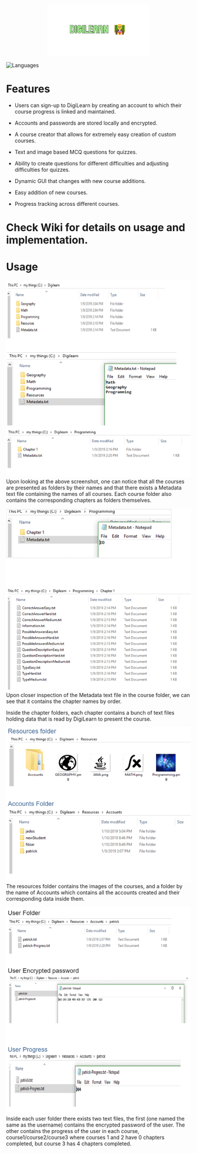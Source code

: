 <p align="center">
  <img src="https://github.com/Nizar1999/DigiLearn/blob/master/screenshots/Banner.png" width = 55%; height=55% />
</p>

![Languages](https://img.shields.io/badge/-Java-%23A1E88E?style=for-the-badge) 

# Features

- Users can sign-up to DigiLearn by creating an account to which their course progress is linked and maintained. 

- Accounts and passwords are stored locally and encrypted.

- A course creator that allows for extremely easy creation of custom courses.

- Text and image based MCQ questions for quizzes.

- Ability to create questions for different difficulties and adjusting difficulties for quizzes.

- Dynamic GUI that changes with new course additions.

- Easy addition of new courses.

- Progress tracking across different courses.

# Check Wiki for details on usage and implementation.

# Usage

![Courses](./screenshots/Courses.png)
Upon looking at the above screenshot, one can notice that all the courses are presented as folders by their names and that there exists a Metadata text file containing the names of all courses. Each course folder also contains the corresponding chapters as folders themselves.

![Meta](./screenshots/Meta.png)
Upon closer inspection of the Metadata text file in the course folder, we can see that it contains the chapter names by order.

Inside the chapter folders, each chapter contains a bunch of text files holding data that is read by DigiLearn to present the course.

![Resources](./screenshots/Resources.png)
The resources folder contains the images of the courses, and a folder by the name of Accounts which contains all the accounts created and their corresponding data inside them.

![Encrypted](./screenshots/Encrypted.png)
Inside each user folder there exists two text files, the first (one named the same as the username) contains the encrypted password of the user. The other contains the progress of the user in each course, course1/course2/course3 where courses 1 and 2 have 0 chapters completed, but course 3 has 4 chapters completed.
